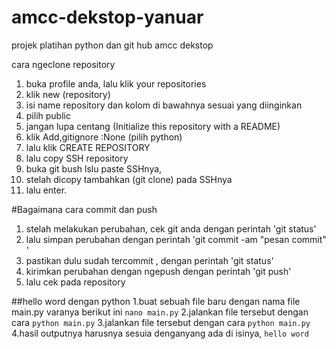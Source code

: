 # amcc-dekstop-yanuar
projek platihan python dan git hub amcc dekstop

cara ngeclone repository
1. buka profile anda, lalu klik your repositories
2. klik new (repository)
3. isi name repository dan kolom di bawahnya sesuai yang diinginkan
4. pilih public
5. jangan lupa centang (Initialize this repository with a README) 
6. klik Add,gitignore :None (pilih python)
7. lalu klik CREATE REPOSITORY
8. lalu copy SSH repository
9. buka git bush lslu paste SSHnya, 
10. stelah dicopy tambahkan (git clone) pada SSHnya
11. lalu enter.

#Bagaimana cara commit dan push
1. stelah melakukan perubahan, cek git anda dengan perintah 'git status'
2. lalu simpan perubahan dengan perintah 'git commit -am "pesan commit" '
3. pastikan dulu sudah tercommit , dengan perintah 'git status'
4. kirimkan perubahan dengan ngepush  dengan perintah 'git push'
5. lalu cek pada repository


##hello word dengan python
1.buat sebuah file baru dengan nama file main.py varanya berikut ini
`
nano main.py
`
2.jalankan file tersebut dengan cara
`
python main.py
`
3.jalankan file tersebut dengan  cara
`
python main.py
`
4.hasil outputnya harusnya sesuia denganyang ada di isinya, 
`
hello word
`
	

